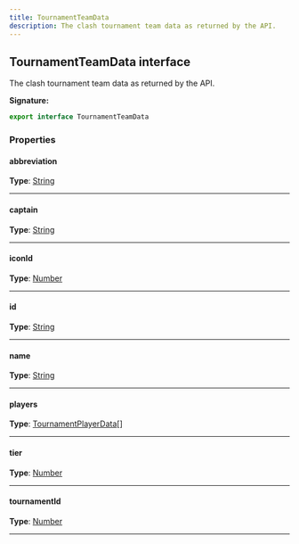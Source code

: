 ```yaml
---
title: TournamentTeamData
description: The clash tournament team data as returned by the API.
---
```


## TournamentTeamData interface

The clash tournament team data as returned by the API.

**Signature:**

```ts
export interface TournamentTeamData 
```

### Properties

#### abbreviation



**Type**: [String](https://developer.mozilla.org/en-US/docs/Web/JavaScript/Reference/Global_Objects/String)

---

#### captain



**Type**: [String](https://developer.mozilla.org/en-US/docs/Web/JavaScript/Reference/Global_Objects/String)

---

#### iconId



**Type**: [Number](https://developer.mozilla.org/en-US/docs/Web/JavaScript/Reference/Global_Objects/Number)

---

#### id



**Type**: [String](https://developer.mozilla.org/en-US/docs/Web/JavaScript/Reference/Global_Objects/String)

---

#### name



**Type**: [String](https://developer.mozilla.org/en-US/docs/Web/JavaScript/Reference/Global_Objects/String)

---

#### players



**Type**: [TournamentPlayerData](/api/tournamentplayerdata)[]

---

#### tier



**Type**: [Number](https://developer.mozilla.org/en-US/docs/Web/JavaScript/Reference/Global_Objects/Number)

---

#### tournamentId



**Type**: [Number](https://developer.mozilla.org/en-US/docs/Web/JavaScript/Reference/Global_Objects/Number)

---


